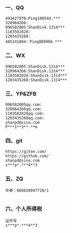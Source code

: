 ### 一、QQ

```
493427970:Ping100544.***
320964266:
996582005:ShanDisk.1314***
1103582828:
1203435268:
485241804：Ping889966.***
```

### 二、WX

```
996582005:ShanDisk.1314***
320964266:ShanDisk.1314***
1103582828:ShanDisk.1314***
1203435268:ShanDisk.1314***
```

### 三、YP&ZFB

```
996582005qq.com:
320964266qq.com:
1103582828qq.com:
1203435268qq.com:
shanpd@sina.com
P***1**3**.**m
```

### 四、git

```
https://gitee.com/
https://github.com/
shanpd@sina.com
s***p*.***4**3
```



### 五、ZQ

```
华泰：666638047710/1


```

### 六、个人所得税

```
证件号
s***p*.***4**3
```


